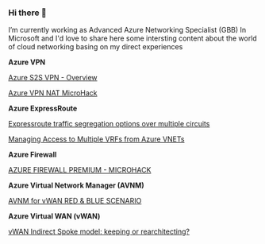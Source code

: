 ### Hi there 👋

I’m currently working as Advanced Azure Networking Specialist (GBB) In Microsoft and I'd love to share here some intersting content about the world of cloud networking basing on my direct experiences

**Azure VPN**

[Azure S2S VPN - Overview](https://github.com/Danieleg82/AzureS2SVPN-Overview)

[Azure VPN NAT MicroHack](https://github.com/Danieleg82/AzureVPN-NAT)

**Azure ExpressRoute**

[Expressroute traffic segregation options over multiple circuits](https://github.com/Danieleg82/EXR-segregation-options)

[Managing Access to Multiple VRFs from Azure VNETs](https://techcommunity.microsoft.com/blog/azurenetworkingblog/managing-access-to-multiple-vrfs-from-azure-vnets/4382355)

**Azure Firewall**

[AZURE FIREWALL PREMIUM - MICROHACK](https://github.com/Danieleg82/AzFireWallPremium-MH)

**Azure Virtual Network Manager (AVNM)**

[AVNM for vWAN RED & BLUE SCENARIO](https://github.com/Danieleg82/vWAN-AVNM-ForRed-Blue)

**Azure Virtual WAN (vWAN)**

[vWAN Indirect Spoke model: keeping or rearchitecting?](https://github.com/Danieleg82/vWAN-Indirect-Spoke)
